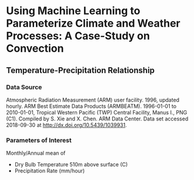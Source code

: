 # Using Machine Learning to Parameterize Climate and Weather Processes: A Case-Study on Convection

## Temperature-Precipitation Relationship
### Data Source
Atmospheric Radiation Measurement (ARM) user facility. 1996, updated hourly. ARM Best Estimate Data Products (ARMBEATM). 1996-01-01 to 2010-01-01, Tropical Western Pacific (TWP) Central Facility, Manus I., PNG (C1). Compiled by S. Xie and X. Chen. ARM Data Center. Data set accessed 2018-09-30 at http://dx.doi.org/10.5439/1039931.

### Parameters of Interest
Monthly/Annual mean of
- Dry Bulb Temperature 510m above surface (C)
- Precipitation Rate (mm/hour)


